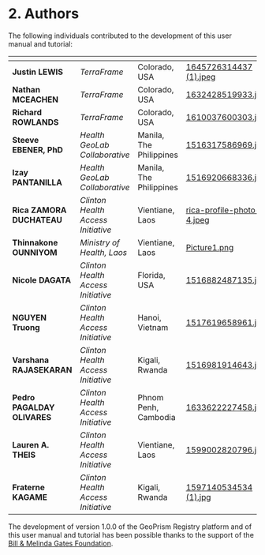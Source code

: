 # 2. Authors

The following individuals contributed to the development of this user manual and tutorial:

<table data-view="cards"><thead><tr><th></th><th></th><th></th><th data-hidden data-card-cover data-type="files"></th></tr></thead><tbody><tr><td><strong>Justin LEWIS</strong></td><td><em>TerraFrame</em></td><td>Colorado, USA</td><td><a href="../../.gitbook/assets/1645726314437 (1).jpeg">1645726314437 (1).jpeg</a></td></tr><tr><td><strong>Nathan MCEACHEN</strong></td><td><em>TerraFrame</em></td><td>Colorado, USA</td><td><a href="../../.gitbook/assets/1632428519933.jpeg">1632428519933.jpeg</a></td></tr><tr><td><strong>Richard ROWLANDS</strong></td><td><em>TerraFrame</em></td><td>Colorado, USA</td><td><a href="../../.gitbook/assets/1610037600303.jpeg">1610037600303.jpeg</a></td></tr><tr><td><strong>Steeve EBENER, PhD</strong></td><td><em>Health GeoLab Collaborative</em></td><td>Manila, The Philippines</td><td><a href="../../.gitbook/assets/1516317586969.jpg">1516317586969.jpg</a></td></tr><tr><td><strong>Izay PANTANILLA</strong></td><td><em>Health GeoLab Collaborative</em></td><td>Manila, The Philippines</td><td><a href="../../.gitbook/assets/1516920668336.jpg">1516920668336.jpg</a></td></tr><tr><td><strong>Rica ZAMORA DUCHATEAU</strong></td><td><em>Clinton Health Access Initiative</em></td><td>Vientiane, Laos</td><td><a href="../../.gitbook/assets/rica-profile-photo-4.jpeg">rica-profile-photo-4.jpeg</a></td></tr><tr><td><strong>Thinnakone OUNNIYOM</strong></td><td><em>Ministry of Health, Laos</em></td><td>Vientiane, Laos</td><td><a href="../../.gitbook/assets/Picture1.png">Picture1.png</a></td></tr><tr><td><strong>Nicole DAGATA</strong></td><td><em>Clinton Health Access Initiative</em></td><td>Florida, USA</td><td><a href="../../.gitbook/assets/1516882487135.jpg">1516882487135.jpg</a></td></tr><tr><td><strong>NGUYEN Truong</strong></td><td><em>Clinton Health Access Initiative</em></td><td>Hanoi, Vietnam</td><td><a href="../../.gitbook/assets/1517619658961.jpg">1517619658961.jpg</a></td></tr><tr><td><strong>Varshana RAJASEKARAN</strong></td><td><em>Clinton Health Access Initiative</em></td><td>Kigali, Rwanda</td><td><a href="../../.gitbook/assets/1516981914643.jpg">1516981914643.jpg</a></td></tr><tr><td><strong>Pedro PAGALDAY OLIVARES</strong></td><td><em>Clinton Health Access Initiative</em></td><td>Phnom Penh, Cambodia</td><td><a href="../../.gitbook/assets/1633622227458.jpg">1633622227458.jpg</a></td></tr><tr><td><strong>Lauren A. THEIS</strong></td><td><em>Clinton Health Access Initiative</em></td><td>Vientiane, Laos</td><td><a href="../../.gitbook/assets/1599002820796.jpg">1599002820796.jpg</a></td></tr><tr><td><strong>Fraterne KAGAME</strong></td><td><em>Clinton Health Access Initiative</em></td><td>Kigali, Rwanda</td><td><a href="../../.gitbook/assets/1597140534534 (1).jpg">1597140534534 (1).jpg</a></td></tr></tbody></table>

The development of version 1.0.0 of the GeoPrism Registry platform and of this user manual and tutorial has been possible thanks to the support of the [Bill & Melinda Gates Foundation](https://www.gatesfoundation.org/).
